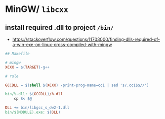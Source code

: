 # MinGW/ `libcxx`
## install required .dll to project `/bin/`

- https://stackoverflow.com/questions/11703000/finding-dlls-required-of-a-win-exe-on-linux-cross-compiled-with-mingw

```Makefile
## Makefile

# mingw
XCXX = $(TARGET)-g++

# rule

GCCDLL = $(shell $(XCXX) -print-prog-name=cc1 | sed 's/.cc1$$//')

bin/%.dll: $(GCCDLL)/%.dll
	cp $< $@

DLL += bin/libgcc_s_dw2-1.dll
bin/$(MODULE).exe: $(DLL)
```
